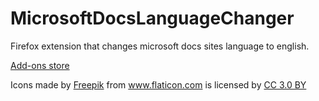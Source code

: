 # MicrosoftDocsLanguageChanger
Firefox extension that changes microsoft docs sites language to english.

[Add-ons store](https://addons.mozilla.org/en-US/firefox/addon/microsoftdocslanguagechanger/)

<div>Icons made by <a href="http://www.freepik.com" title="Freepik">Freepik</a> from <a href="https://www.flaticon.com/" title="Flaticon">www.flaticon.com</a> is licensed by <a href="http://creativecommons.org/licenses/by/3.0/" title="Creative Commons BY 3.0" target="_blank">CC 3.0 BY</a></div>
